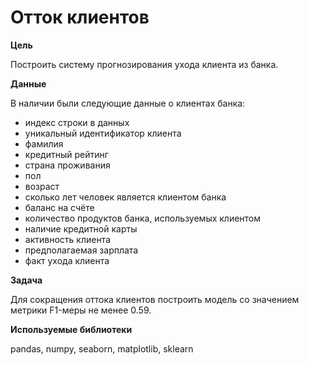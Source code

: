 # Отток клиентов

**Цель**

Построить систему прогнозирования ухода клиента из банка.

**Данные**

В наличии были следующие данные о клиентах банка:

-	индекс строки в данных
-	уникальный идентификатор клиента
-	фамилия
-	кредитный рейтинг
-	страна проживания
-	пол
-	возраст
-	сколько лет человек является клиентом банка
-	баланс на счёте
-	количество продуктов банка, используемых клиентом
-	наличие кредитной карты
-	активность клиента
-	предполагаемая зарплата
-	факт ухода клиента

**Задача**

Для сокращения оттока клиентов построить модель со значением метрики F1-меры не менее 0.59.

**Используемые библиотеки**

pandas, numpy, seaborn, matplotlib, sklearn
